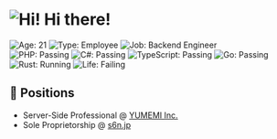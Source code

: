 # ![Hi!](https://twemoji.maxcdn.com/v/13.0.0/72x72/1f44b.png) Hi there!  

![Age: 21](https://img.shields.io/badge/age-21-green?style=for-the-badge)
![Type: Employee](https://img.shields.io/badge/type-employee-yellow?style=for-the-badge)
![Job: Backend Engineer](https://img.shields.io/badge/work-backend%20engineer-orange?style=for-the-badge)  
![PHP: Passing](https://img.shields.io/badge/php-passing-blueviolet?style=for-the-badge)
![C#: Passing](https://img.shields.io/badge/c%23-passing-brightgreen?style=for-the-badge)
![TypeScript: Passing](https://img.shields.io/badge/typescript-passing-blue?style=for-the-badge)
![Go: Passing](https://img.shields.io/badge/go-passing-lightblue?style=for-the-badge)
![Rust: Running](https://img.shields.io/badge/rust-running-lightgray?style=for-the-badge)
![Life: Failing](https://img.shields.io/badge/life-failing-red?style=for-the-badge)  

## 📛 Positions
- Server-Side Professional @ [YUMEMI Inc.](https://www.yumemi.co.jp/)
- Sole Proprietorship @ [s6n.jp](https://s6n.jp/)
